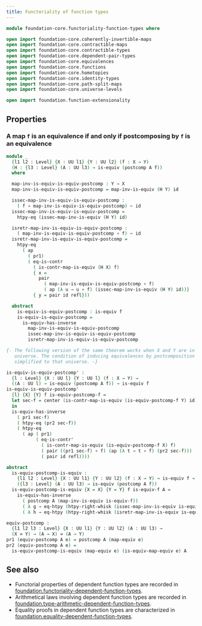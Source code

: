 ```yaml
---
title: Functoriality of function types
---
```


```agda
module foundation-core.functoriality-function-types where

open import foundation-core.coherently-invertible-maps
open import foundation-core.contractible-maps
open import foundation-core.contractible-types
open import foundation-core.dependent-pair-types
open import foundation-core.equivalences
open import foundation-core.functions
open import foundation-core.homotopies
open import foundation-core.identity-types
open import foundation-core.path-split-maps
open import foundation-core.universe-levels

open import foundation.function-extensionality
```

## Properties

### A map `f` is an equivalence if and only if postcomposing by `f` is an equivalence

```agda
module _
  {l1 l2 : Level} {X : UU l1} {Y : UU l2} (f : X → Y)
  (H : {l3 : Level} (A : UU l3) → is-equiv (postcomp A f))
  where

  map-inv-is-equiv-is-equiv-postcomp : Y → X
  map-inv-is-equiv-is-equiv-postcomp = map-inv-is-equiv (H Y) id

  issec-map-inv-is-equiv-is-equiv-postcomp :
    ( f ∘ map-inv-is-equiv-is-equiv-postcomp) ~ id
  issec-map-inv-is-equiv-is-equiv-postcomp =
    htpy-eq (issec-map-inv-is-equiv (H Y) id)

  isretr-map-inv-is-equiv-is-equiv-postcomp :
    ( map-inv-is-equiv-is-equiv-postcomp ∘ f) ~ id
  isretr-map-inv-is-equiv-is-equiv-postcomp =
    htpy-eq
      ( ap
        ( pr1)
        ( eq-is-contr
          ( is-contr-map-is-equiv (H X) f)
          { x =
            pair
              ( map-inv-is-equiv-is-equiv-postcomp ∘ f)
              ( ap (λ u → u ∘ f) (issec-map-inv-is-equiv (H Y) id))}
          { y = pair id refl}))

  abstract
    is-equiv-is-equiv-postcomp : is-equiv f
    is-equiv-is-equiv-postcomp =
      is-equiv-has-inverse
        map-inv-is-equiv-is-equiv-postcomp
        issec-map-inv-is-equiv-is-equiv-postcomp
        isretr-map-inv-is-equiv-is-equiv-postcomp

{- The following version of the same theorem works when X and Y are in the same
   universe. The condition of inducing equivalences by postcomposition is 
   simplified to that universe. -}

is-equiv-is-equiv-postcomp' :
  {l : Level} {X : UU l} {Y : UU l} (f : X → Y) →
  ((A : UU l) → is-equiv (postcomp A f)) → is-equiv f
is-equiv-is-equiv-postcomp'
  {l} {X} {Y} f is-equiv-postcomp-f =
  let sec-f = center (is-contr-map-is-equiv (is-equiv-postcomp-f Y) id)
  in
  is-equiv-has-inverse
    ( pr1 sec-f)
    ( htpy-eq (pr2 sec-f))
    ( htpy-eq
      ( ap ( pr1)
           ( eq-is-contr'
             ( is-contr-map-is-equiv (is-equiv-postcomp-f X) f)
             ( pair ((pr1 sec-f) ∘ f) (ap (λ t → t ∘ f) (pr2 sec-f)))
             ( pair id refl))))

abstract
  is-equiv-postcomp-is-equiv :
    {l1 l2 : Level} {X : UU l1} {Y : UU l2} (f : X → Y) → is-equiv f →
    ({l3 : Level} (A : UU l3) → is-equiv (postcomp A f))
  is-equiv-postcomp-is-equiv {X = X} {Y = Y} f is-equiv-f A =
    is-equiv-has-inverse 
      ( postcomp A (map-inv-is-equiv is-equiv-f))
      ( λ g → eq-htpy (htpy-right-whisk (issec-map-inv-is-equiv is-equiv-f) g))
      ( λ h → eq-htpy (htpy-right-whisk (isretr-map-inv-is-equiv is-equiv-f) h))

equiv-postcomp :
  {l1 l2 l3 : Level} {X : UU l1} {Y : UU l2} (A : UU l3) →
  (X ≃ Y) → (A → X) ≃ (A → Y)
pr1 (equiv-postcomp A e) = postcomp A (map-equiv e)
pr2 (equiv-postcomp A e) =
  is-equiv-postcomp-is-equiv (map-equiv e) (is-equiv-map-equiv e) A
```

## See also

- Functorial properties of dependent function types are recorded in
  [foundation.functoriality-dependent-function-types](foundation.functoriality-dependent-function-types.html).
- Arithmetical laws involving dependent function types are recorded in
  [foundation.type-arithmetic-dependent-function-types](foundation.type-arithmetic-dependent-function-types.html).
- Equality proofs in dependent function types are characterized in
  [foundation.equality-dependent-function-types](foundation.equality-dependent-function-types.html).
